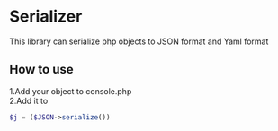 # Serializer
This library can serialize php objects to JSON format and Yaml format 
## How to use
1.Add your object to console.php  
2.Add it to
```php
$j = ($JSON->serialize())


